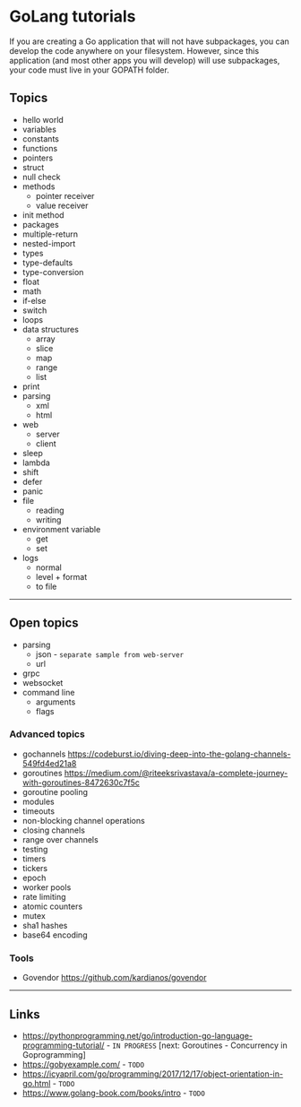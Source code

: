 
# GoLang tutorials

If you are creating a Go application that will not have subpackages, you can develop the code anywhere on your filesystem. However, since this application (and most other apps you will develop) will use subpackages, your code must live in your GOPATH folder.

## Topics

* hello world
* variables
* constants
* functions
* pointers
* struct
* null check
* methods
  * pointer receiver
  * value receiver
* init method
* packages
* multiple-return
* nested-import
* types
* type-defaults
* type-conversion
* float
* math
* if-else
* switch
* loops
* data structures
  * array
  * slice
  * map
  * range
  * list
* print
* parsing
  * xml
  * html
* web
  * server
  * client
* sleep
* lambda
* shift
* defer
* panic
* file
  * reading
  * writing
* environment variable
  * get
  * set
* logs
  * normal
  * level + format
  * to file

---

## Open topics

* parsing
  * json - `separate sample from web-server`
  * url
* grpc
* websocket
* command line
  * arguments
  * flags

### Advanced topics

* gochannels   https://codeburst.io/diving-deep-into-the-golang-channels-549fd4ed21a8
* goroutines   https://medium.com/@riteeksrivastava/a-complete-journey-with-goroutines-8472630c7f5c
* goroutine pooling
* modules
* timeouts
* non-blocking channel operations
* closing channels
* range over channels
* testing
* timers
* tickers
* epoch
* worker pools
* rate limiting
* atomic counters
* mutex
* sha1 hashes
* base64 encoding

### Tools

* Govendor   https://github.com/kardianos/govendor

---

## Links

* https://pythonprogramming.net/go/introduction-go-language-programming-tutorial/ - `IN PROGRESS`
	[next: Goroutines - Concurrency in Goprogramming]
* https://gobyexample.com/ - `TODO`
* https://icyapril.com/go/programming/2017/12/17/object-orientation-in-go.html - `TODO`
* https://www.golang-book.com/books/intro - `TODO`
